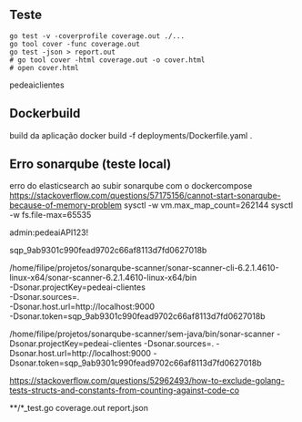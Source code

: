 ## Teste

```shell
go test -v -coverprofile coverage.out ./...
go tool cover -func coverage.out
go test -json > report.out
# go tool cover -html coverage.out -o cover.html
# open cover.html
```

pedeaiclientes

## Dockerbuild
build da aplicação
docker build -f deployments/Dockerfile.yaml .

## Erro sonarqube (teste local)
erro do elasticsearch ao subir sonarqube com o dockercompose
https://stackoverflow.com/questions/57175156/cannot-start-sonarqube-because-of-memory-problem
sysctl -w vm.max_map_count=262144
sysctl -w fs.file-max=65535

admin:pedeaiAPI123!

sqp_9ab9301c990fead9702c66af8113d7fd0627018b

/home/filipe/projetos/sonarqube-scanner/sonar-scanner-cli-6.2.1.4610-linux-x64/sonar-scanner-6.2.1.4610-linux-x64/bin \
  -Dsonar.projectKey=pedeai-clientes \
  -Dsonar.sources=. \
  -Dsonar.host.url=http://localhost:9000 \
  -Dsonar.token=sqp_9ab9301c990fead9702c66af8113d7fd0627018b


/home/filipe/projetos/sonarqube-scanner/sem-java/bin/sonar-scanner   -Dsonar.projectKey=pedeai-clientes   -Dsonar.sources=.   -Dsonar.host.url=http://localhost:9000   -Dsonar.token=sqp_9ab9301c990fead9702c66af8113d7fd0627018b

https://stackoverflow.com/questions/52962493/how-to-exclude-golang-tests-structs-and-constants-from-counting-against-code-co

**/*_test.go
coverage.out
report.json